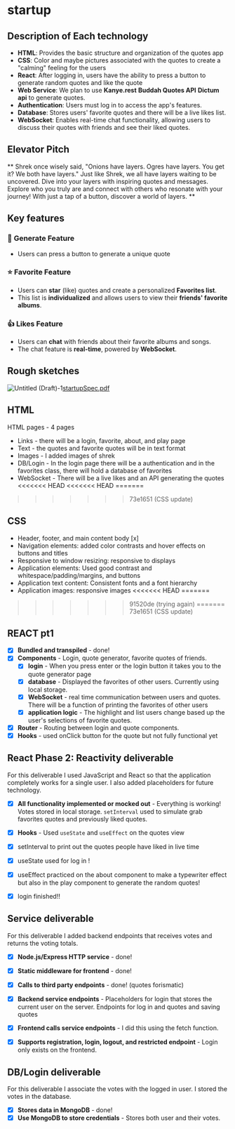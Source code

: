 # startup

## Description of Each technology
- **HTML**: Provides the basic structure and organization of the quotes app
- **CSS**: Color and maybe pictures associated with the quotes to create a "calming" feeling for the users  
- **React**: After logging in, users have the ability to press a button to generate random quotes and like the quote
- **Web Service**: We plan to use **Kanye.rest** **Buddah Quotes API**  **Dictum api** to generate quotes.  
- **Authentication**: Users must log in to access the app's features.  
- **Database**: Stores users' favorite quotes and there will be a live likes list.  
- **WebSocket**: Enables real-time chat functionality, allowing users to discuss their quotes with friends and see their liked quotes.


## Elevator Pitch
** Shrek once wisely said, "Onions have layers. Ogres have layers. You get it? We both have layers." Just like Shrek, we all have layers waiting to be uncovered. Dive into your layers with inspiring quotes and messages. Explore who you truly are and connect with others who resonate with your journey! With just a tap of a button, discover a world of layers. **

## Key features
### 💬 **Generate Feature**  
- Users can press a button to generate a unique quote

### ⭐ **Favorite Feature**  
  - Users can **star** (like) quotes and create a personalized **Favorites list**.  
- This list is **individualized** and allows users to view their **friends' favorite albums**.

### 👍 **Likes Feature**  
- Users can **chat** with friends about their favorite albums and songs.  
- The chat feature is **real-time**, powered by **WebSocket**.

## Rough sketches 
![Untitled (Draft)-1]()[startupSpec.pdf](https://github.com/user-attachments/files/18581441/startupSpec.pdf)

## HTML 
 HTML pages - 4 pages
 - Links - there will be a login, favorite, about, and play page
 - Text - the quotes and favorite quotes will be in text format
 - Images - I added images of shrek
 - DB/Login - In the login page there will be a authentication and in the favorites class, there will hold a database of favorites
 - WebSocket - There will be a live likes and an API generating the quotes
<<<<<<< HEAD
<<<<<<< HEAD
=======
>>>>>>> 73e1651 (CSS update)

## CSS
- Header, footer, and main content body [x]
- Navigation elements: added color contrasts and hover effects on buttons and titles
- Responsive to window resizing: responsive to displays
- Application elements: Used good contrast and whitespace/padding/margins, and buttons
- Application text content: Consistent fonts and a font hierarchy
- Application images: responsive images 
<<<<<<< HEAD
=======
>>>>>>> 91520de (trying again)
=======
>>>>>>> 73e1651 (CSS update)
>>>>>>>
## REACT pt1
- [x] **Bundled and transpiled** - done!
- [x] **Components** - Login, quote generator, favorite quotes of friends.
  - [x] **login** - When you press enter or the login button it takes you to the quote generator page
  - [x] **database** - Displayed the favorites of other users. Currently using local storage.
  - [x] **WebSocket** - real time communication between users and quotes. There will be a function of printing the favorites of other users
  - [x] **application logic** - The highlight and list users change based up the user's selections of favorite quotes.
- [x] **Router** - Routing between login and quote components.
- [x] **Hooks** - used onClick button for the quote but not fully functional yet

## React Phase 2: Reactivity deliverable

For this deliverable I used JavaScript and React so that the application completely works for a single user. I also added placeholders for future technology.

- [x] **All functionality implemented or mocked out** - Everything is working! Votes stored in local storage. `setInterval` used to simulate grab favorites quotes and previously liked quotes.
- [x] **Hooks** - Used `useState` and `useEffect` on the quotes view
- [x] setInterval to print out the quotes people have liked in live time
- [x] useState used for log in !
- [x] useEffect practiced on the about component to make a typewriter effect but also in the play component to generate the random quotes!
- [x] login finished!!   


## Service deliverable

For this deliverable I added backend endpoints that receives votes and returns the voting totals.

- [x] **Node.js/Express HTTP service** - done!
- [x] **Static middleware for frontend** - done!
- [x] **Calls to third party endpoints** - done! (quotes forismatic)
- [x] **Backend service endpoints** - Placeholders for login that stores the current user on the server. Endpoints for log in and quotes and saving quotes
- [x] **Frontend calls service endpoints** - I did this using the fetch function.
- [x] **Supports registration, login, logout, and restricted endpoint** - Login only exists on the frontend.


## DB/Login deliverable

For this deliverable I associate the votes with the logged in user. I stored the votes in the database.

- [x] **Stores data in MongoDB** - done!
- [x] **Use MongoDB to store credentials** - Stores both user and their votes.
